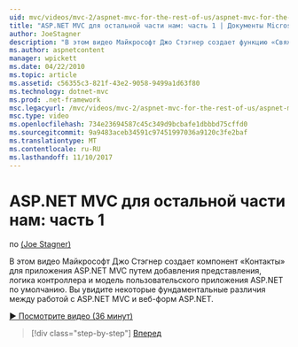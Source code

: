 ```yaml
---
uid: mvc/videos/mvc-2/aspnet-mvc-for-the-rest-of-us/aspnet-mvc-for-the-rest-of-us-part-1
title: "ASP.NET MVC для остальной части нам: часть 1 | Документы Microsoft"
author: JoeStagner
description: "В этом видео Майкрософт Джо Стэгнер создает функцию «Свяжитесь с нами» для приложения ASP.NET MVC путем добавления представления, логика контроллера и модель пользовательского t..."
ms.author: aspnetcontent
manager: wpickett
ms.date: 04/22/2010
ms.topic: article
ms.assetid: c56355c3-821f-43e2-9058-9499a1d63f80
ms.technology: dotnet-mvc
ms.prod: .net-framework
msc.legacyurl: /mvc/videos/mvc-2/aspnet-mvc-for-the-rest-of-us/aspnet-mvc-for-the-rest-of-us-part-1
msc.type: video
ms.openlocfilehash: 734e23694587c45c349d9bcbafe1dbbbd75cffd0
ms.sourcegitcommit: 9a9483aceb34591c97451997036a9120c3fe2baf
ms.translationtype: MT
ms.contentlocale: ru-RU
ms.lasthandoff: 11/10/2017
---
```

<a name="aspnet-mvc-for-the-rest-of-us-part-1"></a>ASP.NET MVC для остальной части нам: часть 1
====================
по [(Joe Stagner)](https://github.com/JoeStagner)

В этом видео Майкрософт Джо Стэгнер создает компонент «Контакты» для приложения ASP.NET MVC путем добавления представления, логика контроллера и модель пользовательского приложения ASP.NET по умолчанию. Вы увидите некоторые фундаментальные различия между работой с ASP.NET MVC и веб-форм ASP.NET.

[&#9654; Посмотрите видео (36 минут)](https://channel9.msdn.com/Blogs/ASP-NET-Site-Videos/aspnet-mvc-for-the-rest-of-us-part-1)

>[!div class="step-by-step"]
[Вперед](aspnet-mvc-for-the-rest-of-us-part-2.md)
